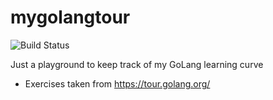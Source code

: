 # mygolangtour
![Build Status](https://travis-ci.org/wildalmighty/mygolangtour.svg?branch=master)

Just a playground to keep track of my GoLang learning curve
* Exercises taken from https://tour.golang.org/